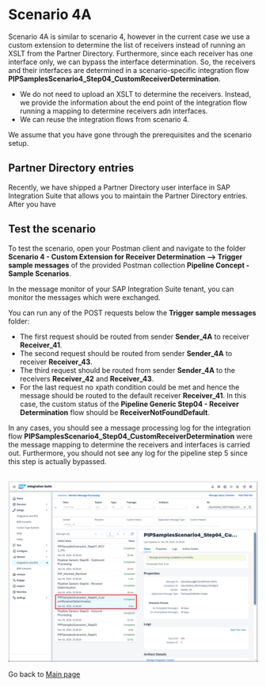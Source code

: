 # Scenario 4A

Scenario 4A is similar to scenario 4, however in the current case we use a custom extension to determine the list of receivers instead of running an XSLT
from the Partner Directory. Furthermore, since each receiver has one interface only, we can bypass the interface determination. So, the receivers and their interfaces
are determined in a scenario-specific integration flow **PIPSamplesScenario4_Step04_CustomReceiverDetermination**.
- We do not need to upload an XSLT to determine the receivers. Instead, we provide the information about the end point of the integration flow running a mapping to determine receivers adn interfaces.
- We can reuse the integration flows from scenario 4.

We assume that you have gone through the prerequisites and the scenario setup.

## Partner Directory entries

Recently, we have shipped a Partner Directory user interface in SAP Integration Suite that allows you to maintain the Partner Directory entries. After you have 

## Test the scenario
To test the scenario, open your Postman client and navigate to the folder **Scenario 4 -  Custom Extension for Receiver Determination --> Trigger sample messages** of the provided Postman collection **Pipeline Concept - Sample Scenarios**.

In the message monitor of your SAP Integration Suite tenant, you can monitor the messages which were exchanged.

You can run any of the POST requests below the **Trigger sample messages** folder:
- The first request should be routed from sender **Sender_4A** to receiver **Receiver_41**.
- The second request should be routed from sender **Sender_4A** to receiver **Receiver_43**.
- The third request should be routed from sender **Sender_4A** to the receivers **Receiver_42** and **Receiver_43**.
- For the last request no xpath condition could be met and hence the message should be routed to the default receiver **Receiver_41**. In this case, the custom status of the **Pipeline Generic Step04 - Receiver Determination** flow should be **ReceiverNotFoundDefault**.

In any cases, you should see a message processing log for the integration flow **PIPSamplesScenario4_Step04_CustomReceiverDetermination** were the message mapping to determine the receivers and interfaces is carried out.
Furthermore, you should not see any log for the pipeline step 5 since this step is actually bypassed.

<br>![](/images/17_01_Scenario4A_MPL.png)

Go back to [Main page](../../README.md)

